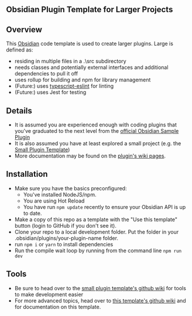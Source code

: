 ## Obsidian Plugin Template for Larger Projects

## Overview
This [Obsidian](https//obsidian.md) code template is used to create larger plugins. Large is defined as:
- residing in multiple files in a .\src subdirectory
- needs classes and potentially external interfaces and additional dependencies to pull it off
- uses rollup for building and npm for library management
- (Future:) uses [typescript-eslint](https://github.com/typescript-eslint/typescript-eslint) for linting
- (Future:) uses Jest for testing

## Details
- It is assumed you are experienced enough with coding plugins that you've graduated to the next level from the [official Obsidian Sample Plugin](https://github.com/obsidianmd/obsidian-sample-plugin)
- It is also assumed you have at least explored a small project (e.g. the [Small Plugin Template](https://github.com/z2k-gwp/obsidian-z2k-plugin-template-small))
- More documentation may be found on the [plugin's wiki pages](https://github.com/z2k-gwp/obsidian-z2k-plugin-template-large/wiki).

## Installation
- Make sure you have the basics preconfigured:
    - You've installed NodeJS/npm.
    - You are using Hot Reload
    - You have run `npm update` recently to ensure your Obsidian API is up to date.
- Make a copy of this repo as a template with the "Use this template" button (login to GitHub if you don't see it).
- Clone your repo to a local development folder. Put the folder in your .obsidian/plugins/your-plugin-name folder.
- run `npm i` or `yarn` to install dependencies
- Run the compile wait loop by running from the command line `npm run dev`

## Tools
- Be sure to head over to the [small plugin template's github wiki](https://github.com/z2k-gwp/obsidian-z2k-plugin-template-small/wiki) for tools to make development easier
- For more advanced topics, head over to [this template's github wiki](https://github.com/z2k-gwp/obsidian-z2k-plugin-template-large/wiki)
 and for documentation on this template.

